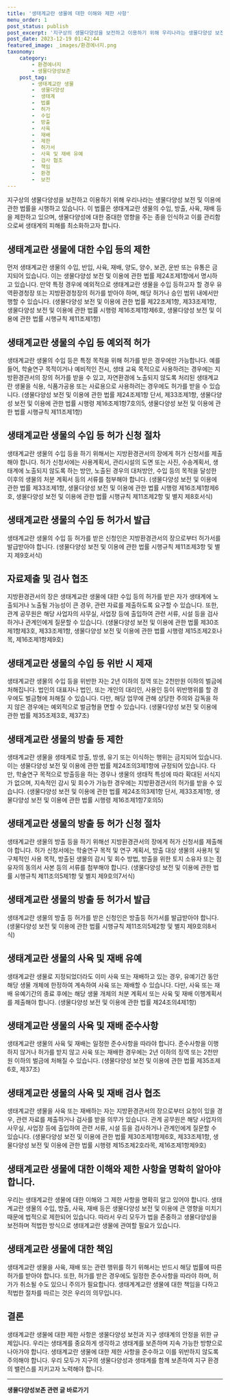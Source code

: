 ```yaml
---
title: '생태계교란 생물에 대한 이해와 제한 사항'
menu_order: 1
post_status: publish
post_excerpt: '지구상의 생물다양성을 보전하고 이용하기 위해 우리나라는 생물다양성 보전 및 이용에 관한 법률을 시행하고 있습니다. 이 법률은 생태계교란 생물의 수입, 방출, 사육, 재배 등을 제한하고 있으며, 생물다양성에 대한 중대한 영향을 주는 종을 인식하고 이를 관리함으로써 생태계의 피해를 최소화하고자 합니다.'
post_date: 2023-12-19 01:42:44
featured_image: _images/환경에너지.png
taxonomy:
    category:
        - 환경에너지
        - 생물다양성보존
    post_tag:
        - 생태계교란 생물
        -  생물다양성
        -  생태계
        -  법률
        -  허가
        -  수입
        -  방출
        -  사육
        -  재배
        -  제한
        -  허가서
        -  사육 및 재배 유예
        -  검사 협조
        -  책임
        -  환경
        -  보전
---
```



지구상의 생물다양성을 보전하고 이용하기 위해 우리나라는 생물다양성 보전 및 이용에 관한 법률을 시행하고 있습니다. 이 법률은 생태계교란 생물의 수입, 방출, 사육, 재배 등을 제한하고 있으며, 생물다양성에 대한 중대한 영향을 주는 종을 인식하고 이를 관리함으로써 생태계의 피해를 최소화하고자 합니다.

## 생태계교란 생물에 대한 수입 등의 제한

먼저 생태계교란 생물의 수입, 반입, 사육, 재배, 양도, 양수, 보관, 운반 또는 유통은 금지되어 있습니다. 이는 생물다양성 보전 및 이용에 관한 법률 제24조제1항에서 명시하고 있습니다. 만약 특정 경우에 예외적으로 생태계교란 생물을 수입 등하고자 할 경우 유역환경청장 또는 지방환경청장의 허가를 받아야 하며, 해당 허가나 승인 범위 내에서만 행할 수 있습니다. (생물다양성 보전 및 이용에 관한 법률 제22조제1항, 제33조제1항, 생물다양성 보전 및 이용에 관한 법률 시행령 제16조제1항제6호, 생물다양성 보전 및 이용에 관한 법률 시행규칙 제11조제1항)

## 생태계교란 생물의 수입 등 예외적 허가

생태계교란 생물의 수입 등은 특정 목적을 위해 허가를 받은 경우에만 가능합니다. 예를 들어, 학술연구 목적이거나 예비적인 전시, 생태 교육 목적으로 사용하려는 경우에는 지방환경관서의 장의 허가를 받을 수 있고, 자연환경에 노출되지 않도록 처리된 생태계교란 생물을 식용, 식품가공용 또는 사료용으로 사용하려는 경우에도 허가를 받을 수 있습니다. (생물다양성 보전 및 이용에 관한 법률 제24조제1항 단서, 제33조제1항, 생물다양성 보전 및 이용에 관한 법률 시행령 제16조제1항7호의5, 생물다양성 보전 및 이용에 관한 법률 시행규칙 제11조제1항)

## 생태계교란 생물의 수입 등 허가 신청 절차

생태계교란 생물의 수입 등을 하기 위해서는 지방환경관서의 장에게 허가 신청서를 제출해야 합니다. 허가 신청서에는 사용계획서, 관리시설의 도면 또는 사진, 수송계획서, 생태계에 노출되지 않도록 하는 방안, 노출된 경우의 대처방안, 수입 등의 목적을 달성한 이후의 생물의 처분 계획서 등의 서류를 첨부해야 합니다. (생물다양성 보전 및 이용에 관한 법률 제33조제1항, 생물다양성 보전 및 이용에 관한 법률 시행령 제16조제1항제6호, 생물다양성 보전 및 이용에 관한 법률 시행규칙 제11조제2항 및 별지 제8호서식)

## 생태계교란 생물의 수입 등 허가서 발급

생태계교란 생물의 수입 등 허가를 받은 신청인은 지방환경관서의 장으로부터 허가서를 발급받아야 합니다. (생물다양성 보전 및 이용에 관한 법률 시행규칙 제11조제3항 및 별지 제9호서식)

## 자료제출 및 검사 협조

지방환경관서의 장은 생태계교란 생물에 대한 수입 등의 허가를 받은 자가 생태계에 노출되거나 노출될 가능성이 큰 경우, 관련 자료를 제출하도록 요구할 수 있습니다. 또한, 관계 공무원은 해당 사업자의 사무실, 사업장 등에 출입하여 관련 서류, 시설 등을 검사하거나 관계인에게 질문할 수 있습니다. (생물다양성 보전 및 이용에 관한 법률 제30조제1항제3호, 제33조제1항, 생물다양성 보전 및 이용에 관한 법률 시행령 제15조제2호나목, 제16조제1항제9호)

## 생태계교란 생물의 수입 등 위반 시 제재

생태계교란 생물의 수입 등을 위반한 자는 2년 이하의 징역 또는 2천만원 이하의 벌금에 처해집니다. 법인의 대표자나 법인, 또는 개인의 대리인, 사용인 등이 위반행위를 할 경우에도 벌금형에 처해질 수 있습니다. 다만, 해당 업무에 관해 상당한 주의와 감독을 하지 않은 경우에는 예외적으로 벌금형을 면할 수 있습니다. (생물다양성 보전 및 이용에 관한 법률 제35조제3호, 제37조)

## 생태계교란 생물의 방출 등 제한

생태계교란 생물을 생태계로 방출, 방생, 유기 또는 이식하는 행위는 금지되어 있습니다. 이는 생물다양성 보전 및 이용에 관한 법률 제24조의3제1항에 규정되어 있습니다. 다만, 학술연구 목적으로 방출등을 하는 경우나 생물의 생태적 특성에 따라 확대된 서식지가 없으며, 지속적인 감시 및 회수가 가능한 경우에는 지방환경관서의 허가를 받을 수 있습니다. (생물다양성 보전 및 이용에 관한 법률 제24조의3제1항 단서, 제33조제1항, 생물다양성 보전 및 이용에 관한 법률 시행령 제16조제1항7호의5)

## 생태계교란 생물의 방출 등 허가 신청 절차

생태계교란 생물의 방출 등을 하기 위해선 지방환경관서의 장에게 허가 신청서를 제출해야 합니다. 허가 신청서에는 학술연구 목적 및 연구 계획서, 방출 대상 생물의 사용처 및 구체적인 사용 목적, 방출된 생물의 감시 및 회수 방법, 방출을 위한 토지 소유자 또는 점유자의 동의서 사본 등의 서류를 첨부해야 합니다. (생물다양성 보전 및 이용에 관한 법률 시행규칙 제11조의5제1항 및 별지 제9호의7서식)

## 생태계교란 생물의 방출 등 허가서 발급

생태계교란 생물의 방출 등 허가를 받은 신청인은 방출등 허가서를 발급받아야 합니다. (생물다양성 보전 및 이용에 관한 법률 시행규칙 제11조의5제2항 및 별지 제9호의8서식)

## 생태계교란 생물의 사육 및 재배 유예

생태계교란 생물로 지정되었더라도 이미 사육 또는 재배하고 있는 경우, 유예기간 동안 해당 생물 개체에 한정하여 계속하여 사육 또는 재배할 수 있습니다. 다만, 사육 또는 재배 유예기간의 종료 후에는 해당 생물 개체의 처분 계획서 또는 사육 및 재배 이행계획서를 제출해야 합니다. (생물다양성 보전 및 이용에 관한 법률 제24조의4제1항)

## 생태계교란 생물의 사육 및 재배 준수사항

생태계교란 생물의 사육 및 재배는 일정한 준수사항을 따라야 합니다. 준수사항을 이행하지 않거나 허가를 받지 않고 사육 또는 재배한 경우에는 2년 이하의 징역 또는 2천만원 이하의 벌금에 처해질 수 있습니다. (생물다양성 보전 및 이용에 관한 법률 제35조제6호, 제37조)

## 생태계교란 생물의 사육 및 재배 검사 협조

생태계교란 생물을 사육 또는 재배하는 자는 지방환경관서의 장으로부터 요청이 있을 경우, 관련 자료를 제출하거나 검사를 받을 의무가 있습니다. 관계 공무원은 해당 사업자의 사무실, 사업장 등에 출입하여 관련 서류, 시설 등을 검사하거나 관계인에게 질문할 수 있습니다. (생물다양성 보전 및 이용에 관한 법률 제30조제1항제6호, 제33조제1항, 생물다양성 보전 및 이용에 관한 법률 시행령 제15조제2호라목, 제16조제1항제9호)

## 생태계교란 생물에 대한 이해와 제한 사항을 명확히 알아야 합니다.

우리는 생태계교란 생물에 대한 이해와 그 제한 사항을 명확히 알고 있어야 합니다. 생태계교란 생물의 수입, 방출, 사육, 재배 등은 생물다양성 보전 및 이용에 큰 영향을 미치기 때문에 법적으로 제한되어 있습니다. 따라서 우리 모두가 법을 존중하고 생물다양성을 보전하며 적법한 방식으로 생태계교란 생물에 관여할 필요가 있습니다.

## 생태계교란 생물에 대한 책임

생태계교란 생물을 사육, 재배 또는 관련 행위를 하기 위해서는 반드시 해당 법률에 따른 허가를 받아야 합니다. 또한, 허가를 받은 경우에도 일정한 준수사항을 따라야 하며, 허가가 취소될 수도 있으니 주의가 필요합니다. 생태계계교란 생물에 대한 책임을 다하고 적법한 절차를 따르는 것은 우리의 의무입니다.

## 결론

생태계교란 생물에 대한 제한 사항은 생물다양성 보전과 지구 생태계의 안정을 위한 규제입니다. 우리는 생태계를 중요하게 생각하고 생태계를 보존하며 지속 가능한 방향으로 나아가야 합니다. 생태계교란 생물에 대한 제한 사항을 준수하고 이를 위반하지 않도록 주의해야 합니다. 우리 모두가 지구의 생물다양성과 생태계를 함께 보존하여 지구 환경의 밸런스를 지키고자 노력해야 합니다.
<!-- wp:separator -->
<hr class="wp-block-separator has-alpha-channel-opacity"/>
<!-- /wp:separator -->

<!-- wp:group {"backgroundColor":"base","layout":{"type":"constrained"}} -->
<div class="wp-block-group has-base-background-color has-background"><!-- wp:paragraph {"align":"center","fontSize":"medium"} -->
<p class="has-text-align-center has-large-font-size"><strong>생물다양성보존 관련 글 바로가기</strong></p>
<!-- /wp:paragraph -->


<!-- wp:latest-posts
{"categories":[{"id":36205,"count":19,"description":"","link":"https://uknowlaw.com/category/%ec%83%9d%eb%ac%bc%eb%8b%a4%ec%96%91%ec%84%b1%eb%b3%b4%ec%a1%b4/","name":"생물다양성보존","slug":"생물다양성보존","taxonomy":"category","parent":0,"meta":[],"_links":{"self":[{"href":"https://uknowlaw.com/wp-json/wp/v2/categories/36205"}],"collection":[{"href":"https://uknowlaw.com/wp-json/wp/v2/categories"}],"about":[{"href":"https://uknowlaw.com/wp-json/wp/v2/taxonomies/category"}],"wp:post_type":[{"href":"https://uknowlaw.com/wp-json/wp/v2/posts?categories=36205"}],"curies":[{"name":"wp","href":"https://api.w.org/{rel}","templated":true}]}}],"postsToShow":100,"excerptLength":28,"postLayout":"grid","columns":2,"featuredImageAlign":"left","featuredImageSizeSlug":"large","fontSize":"small"} /--></div>
<!-- /wp:group -->